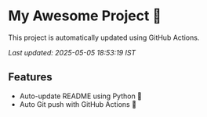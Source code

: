 # My Awesome Project 🚀

This project is automatically updated using GitHub Actions.

_Last updated: 2025-05-05 18:53:19 IST_

## Features
- Auto-update README using Python 🐍
- Auto Git push with GitHub Actions 🤖
